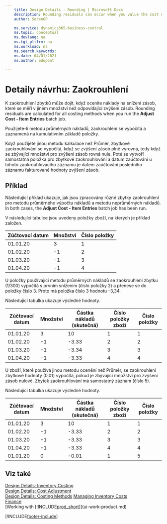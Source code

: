 ```yaml
---
    title: Design Details - Rounding | Microsoft Docs
    description: Rounding residuals can occur when you value the cost of an inventory decrease that is measured in a different quantity than the corresponding inventory increase. Rounding residuals are calculated for all costing methods when you run the **Adjust Cost - Item Entries** batch job.
    author: SorenGP

    ms.service: dynamics365-business-central
    ms.topic: conceptual
    ms.devlang: na
    ms.tgt_pltfrm: na
    ms.workload: na
    ms.search.keywords:
    ms.date: 04/01/2021
    ms.author: edupont

---
```

# Detaily návrhu: Zaokrouhlení
K zaokrouhlení zbytků může dojít, když oceníte náklady na snížení zásob, které se měří v jiném množství než odpovídající zvýšení zásob. Rounding residuals are calculated for all costing methods when you run the **Adjust Cost - Item Entries** batch job.

Použijete-li metodu průměrných nákladů, zaokrouhlení se vypočítá a zaznamená na kumulativním základě položky.

Když použijete jinou metodu kalkulace než Průměr, zbytkové zaokrouhlování se vypočítá, když se zvýšení zásob plně vyrovná, tedy když se zbývající množství pro zvýšení zásob rovná nule. Poté se vytvoří samostatná položka pro zbytkové zaokrouhlování a datum zaúčtování u tohoto zaokrouhlovacího záznamu je datem zaúčtování posledního záznamu fakturované hodnoty zvýšení zásob.

## Příklad
Následující příklad ukazuje, jak jsou zpracovány různé zbytky zaokrouhlení pro metodu průměrného výpočtu nákladů a  metodu neprůměrných nákladů. In both cases, the **Adjust Cost - Item Entries** batch job has been run.

V následující tabulce jsou uvedeny položky zboží, na kterých je příklad založen.

| Zúčtovací datum | Množství | Číslo položky |
|------------------|--------------|---------------|  
| 01.01.20 | 3 | 1 |
| 01.02.20 | -1 | 2 |
| 01.03.20 | -1 | 3 |
| 01.04.20 | -1 | 4 |

U položky používající metodu průměrných nákladů se zaokrouhlení zbytku (1/300) vypočítá s prvním snížením (číslo položky 2) a přenese se do položky číslo 3. Proto má položka číslo 3 hodnotu –3,34.

Následující tabulka ukazuje výsledné hodnoty.

| Zúčtovací datum | Množství | Částka nákladů (skutečná) | Číslo položky zboží | Číslo položky |
|------------------|--------------|----------------------------|---------------------------|---------------|  
| 01.01.20 | 3 | 10 | 1 | 1 |
| 01.02.20 | -1 | -3.33 | 2 | 2 |
| 01.03.20 | -1 | -3.34 | 3 | 3 |
| 01.04.20 | -1 | -3.33 | 4 | 4 |

U zboží, které používá jinou metodu ocenění než Průměr, se zaokrouhlení zbytkové hodnoty (0,01) vypočítá, pokud je zbývající množství pro zvýšení zásob nulové. Zbytek zaokrouhlování má samostatný záznam (číslo 5).

Následující tabulka ukazuje výsledné hodnoty.

| Zúčtovací datum | Množství | Částka nákladů (skutečná) | Číslo položky zboží | Číslo položky |
|------------------|--------------|----------------------------|---------------------------|---------------|  
| 01.01.20 | 3 | 10 | 1 | 1 |
| 01.02.20 | -1 | -3.33 | 2 | 2 |
| 01.03.20 | -1 | -3.33 | 3 | 3 |
| 01.04.20 | -1 | -3.33 | 4 | 4 |
| 01.01.20 | 0 | -0.01 | 1 | 5 |

## Viz také
[Design Details: Inventory Costing](design-details-inventory-costing.md)   
[Design Details: Cost Adjustment](design-details-cost-adjustment.md)   
[Design Details: Costing Methods](design-details-costing-methods.md)
[Managing Inventory Costs](finance-manage-inventory-costs.md)  
[Finance](finance.md)  
[Working with [!INCLUDE[prod_short](includes/prod_short.md)]](ui-work-product.md)


[!INCLUDE[footer-include](includes/footer-banner.md)]
